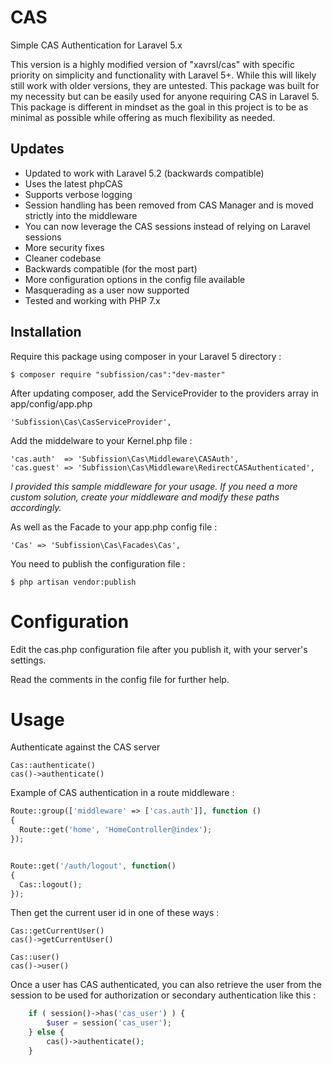 # CAS
Simple CAS Authentication for Laravel 5.x

This version is a highly modified version of "xavrsl/cas" with specific priority on simplicity and functionality with 
Laravel 5+.  While this will likely still work with older versions, they are untested. This package was built for my 
necessity but can be easily used for anyone requiring CAS in Laravel 5.  This package is different in mindset as the 
goal in this project is to be as minimal as possible while offering as much flexibility as needed.

## Updates
* Updated to work with Laravel 5.2 (backwards compatible)
* Uses the latest phpCAS
* Supports verbose logging
* Session handling has been removed from CAS Manager and is moved strictly into the middleware
* You can now leverage the CAS sessions instead of relying on Laravel sessions
* More security fixes
* Cleaner codebase
* Backwards compatible (for the most part)
* More configuration options in the config file available
* Masquerading as a user now supported
* Tested and working with PHP 7.x

## Installation

Require this package using composer in your Laravel 5 directory :

    $ composer require "subfission/cas":"dev-master"

After updating composer, add the ServiceProvider to the providers array in app/config/app.php

    'Subfission\Cas\CasServiceProvider',

Add the middelware to your Kernel.php file :

	'cas.auth'  => 'Subfission\Cas\Middleware\CASAuth',
	'cas.guest' => 'Subfission\Cas\Middleware\RedirectCASAuthenticated',
*I provided this sample middleware for your usage.  If you need a more custom solution, create your middleware and modify these paths accordingly.*

As well as the Facade to your app.php config file :

	'Cas' => 'Subfission\Cas\Facades\Cas',

You need to publish the configuration file :

    $ php artisan vendor:publish

Configuration
==
Edit the cas.php configuration file after you publish it, with your server's settings.  

Read the comments in the config file for further help.

Usage
==

Authenticate against the CAS server

	Cas::authenticate()
	cas()->authenticate()

Example of CAS authentication in a route middleware :

```php
Route::group(['middleware' => ['cas.auth']], function ()
{
  Route::get('home', 'HomeController@index');
});


Route::get('/auth/logout', function()
{
  Cas::logout();
});
```

Then get the current user id in one of these ways :

	Cas::getCurrentUser()
	cas()->getCurrentUser()
	
	Cas::user()
	cas()->user()

Once a user has CAS authenticated, you can also retrieve the user from the session to be used for authorization or
secondary authentication like this :
```php
    if ( session()->has('cas_user') ) {
        $user = session('cas_user');
    } else {
        cas()->authenticate();
    }
```
